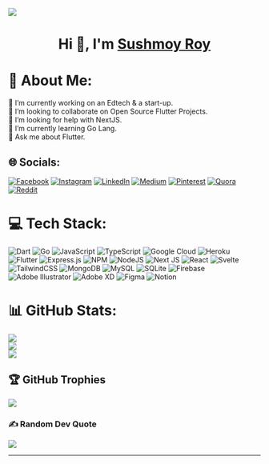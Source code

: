 ![](https://komarev.com/ghpvc/?username=sushmoyr&style=flat-square&color=6699CC)

<h1 align="center"> Hi 👋, I'm <a href="https://www.youtube.com/channel/UC0FD2apauvegCcsvqIBceLA?sub_confirmation=1">Sushmoy Roy</a></h1>

# 💫 About Me:
🔭 I’m currently working on an Edtech & a start-up.<br>👯 I’m looking to collaborate on Open Source Flutter Projects.<br>🤝 I’m looking for help with NextJS.<br>🌱 I’m currently learning Go Lang.<br>💬 Ask me about Flutter.


## 🌐 Socials:
[![Facebook](https://img.shields.io/badge/Facebook-%231877F2.svg?logo=Facebook&logoColor=white)](https://facebook.com/sushmoys) [![Instagram](https://img.shields.io/badge/Instagram-%23E4405F.svg?logo=Instagram&logoColor=white)](https://instagram.com/sushmoys) [![LinkedIn](https://img.shields.io/badge/LinkedIn-%230077B5.svg?logo=linkedin&logoColor=white)](https://linkedin.com/in/sushmoyr) [![Medium](https://img.shields.io/badge/Medium-12100E?logo=medium&logoColor=white)](https://medium.com/@sushmoyr) [![Pinterest](https://img.shields.io/badge/Pinterest-%23E60023.svg?logo=Pinterest&logoColor=white)](https://pinterest.com/sushmoyr) [![Quora](https://img.shields.io/badge/Quora-%23B92B27.svg?logo=Quora&logoColor=white)](https://quora.com/profile/sushmoyr) [![Reddit](https://img.shields.io/badge/Reddit-%23FF4500.svg?logo=Reddit&logoColor=white)](https://reddit.com/user/sushmoyr) 

# 💻 Tech Stack:
![Dart](https://img.shields.io/badge/dart-%230175C2.svg?style=flat&logo=dart&logoColor=white) ![Go](https://img.shields.io/badge/go-%2300ADD8.svg?style=flat&logo=go&logoColor=white) ![JavaScript](https://img.shields.io/badge/javascript-%23323330.svg?style=flat&logo=javascript&logoColor=%23F7DF1E) ![TypeScript](https://img.shields.io/badge/typescript-%23007ACC.svg?style=flat&logo=typescript&logoColor=white) ![Google Cloud](https://img.shields.io/badge/Google%20Cloud-%234285F4.svg?style=flat&logo=google-cloud&logoColor=white) ![Heroku](https://img.shields.io/badge/heroku-%23430098.svg?style=flat&logo=heroku&logoColor=white) ![Flutter](https://img.shields.io/badge/Flutter-%2302569B.svg?style=flat&logo=Flutter&logoColor=white) ![Express.js](https://img.shields.io/badge/express.js-%23404d59.svg?style=flat&logo=express&logoColor=%2361DAFB) ![NPM](https://img.shields.io/badge/NPM-%23000000.svg?style=flat&logo=npm&logoColor=white) ![NodeJS](https://img.shields.io/badge/node.js-6DA55F?style=flat&logo=node.js&logoColor=white) ![Next JS](https://img.shields.io/badge/Next-black?style=flat&logo=next.js&logoColor=white) ![React](https://img.shields.io/badge/react-%2320232a.svg?style=flat&logo=react&logoColor=%2361DAFB) ![Svelte](https://img.shields.io/badge/svelte-%23f1413d.svg?style=flat&logo=svelte&logoColor=white) ![TailwindCSS](https://img.shields.io/badge/tailwindcss-%2338B2AC.svg?style=flat&logo=tailwind-css&logoColor=white) ![MongoDB](https://img.shields.io/badge/MongoDB-%234ea94b.svg?style=flat&logo=mongodb&logoColor=white) ![MySQL](https://img.shields.io/badge/mysql-%2300f.svg?style=flat&logo=mysql&logoColor=white) ![SQLite](https://img.shields.io/badge/sqlite-%2307405e.svg?style=flat&logo=sqlite&logoColor=white) ![Firebase](https://img.shields.io/badge/firebase-%23039BE5.svg?style=flat&logo=firebase) ![Adobe Illustrator](https://img.shields.io/badge/adobeillustrator-%23FF9A00.svg?style=flat&logo=adobeillustrator&logoColor=white) ![Adobe XD](https://img.shields.io/badge/Adobe%20XD-470137?style=flat&logo=Adobe%20XD&logoColor=#FF61F6) 	![Figma](https://img.shields.io/badge/figma-%23F24E1E.svg?style=flat&logo=figma&logoColor=white) ![Notion](https://img.shields.io/badge/Notion-%23000000.svg?style=flat&logo=notion&logoColor=white)
# 📊 GitHub Stats:
![](https://github-readme-stats.vercel.app/api?username=sushmoyr&theme=onedark&hide_border=false&include_all_commits=true&count_private=true)<br/>
![](https://github-readme-streak-stats.herokuapp.com/?user=sushmoyr&theme=onedark&hide_border=false)<br/>
![](https://github-readme-stats.vercel.app/api/top-langs/?username=sushmoyr&theme=onedark&hide_border=false&include_all_commits=true&count_private=true&layout=compact)

## 🏆 GitHub Trophies
![](https://github-profile-trophy.vercel.app/?username=sushmoyr&theme=onedark&no-frame=false&no-bg=true&margin-w=4)

### ✍️ Random Dev Quote
![](https://quotes-github-readme.vercel.app/api?type=horizontal&theme=tokyonight)

---
<!-- [![](https://visitcount.itsvg.in/api?id=sushmoyr&icon=8&color=0)](https://visitcount.itsvg.in) -->

<!-- Proudly created with GPRM ( https://gprm.itsvg.in ) -->

